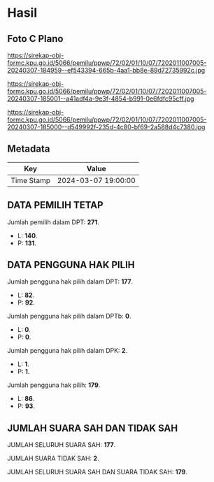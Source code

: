 # Hasil

## Foto C Plano

https://sirekap-obj-formc.kpu.go.id/5066/pemilu/ppwp/72/02/01/10/07/7202011007005-20240307-184959--ef543394-665b-4aa1-bb8e-89d72735992c.jpg

https://sirekap-obj-formc.kpu.go.id/5066/pemilu/ppwp/72/02/01/10/07/7202011007005-20240307-185001--a41adf4a-9e3f-4854-b991-0e6fdfc95cff.jpg

https://sirekap-obj-formc.kpu.go.id/5066/pemilu/ppwp/72/02/01/10/07/7202011007005-20240307-185000--d549992f-235d-4c80-bf69-2a588d4c7380.jpg


## Metadata

| Key        | Value               |
| ---------- | ------------------- |
| Time Stamp | 2024-03-07 19:00:00 |


## DATA PEMILIH TETAP

Jumlah pemilih dalam DPT: **271**.
 * L: **140**.
 * P: **131**.

## DATA PENGGUNA HAK PILIH

Jumlah pengguna hak pilih dalam DPT: **177**.
 * L: **82**.
 * P: **92**.

Jumlah pengguna hak pilih dalam DPTb: **0**.
 * L: **0**.
 * P: **0**.

Jumlah pengguna hak pilih dalam DPK: **2**.
 * L: **1**.
 * P: **1**.

Jumlah pengguna hak pilih: **179**.
 * L: **86**.
 * P: **93**.

## JUMLAH SUARA SAH DAN TIDAK SAH

JUMLAH SELURUH SUARA SAH: **177**.

JUMLAH SUARA TIDAK SAH: **2**.

JUMLAH SELURUH SUARA SAH DAN SUARA TIDAK SAH: **179**.


